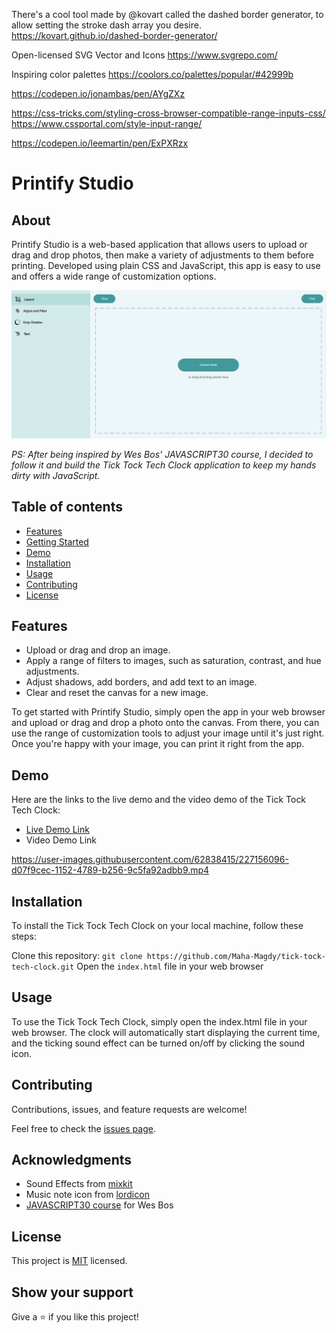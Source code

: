 There's a cool tool made by @kovart called the dashed border generator, to allow setting the stroke dash array you desire.
https://kovart.github.io/dashed-border-generator/

Open-licensed SVG Vector and Icons
https://www.svgrepo.com/

Inspiring color palettes
https://coolors.co/palettes/popular/#42999b

https://codepen.io/jonambas/pen/AYgZXz

<!-- Range Input -->

https://css-tricks.com/styling-cross-browser-compatible-range-inputs-css/
https://www.cssportal.com/style-input-range/

<!-- Color Input -->

https://codepen.io/leemartin/pen/ExPXRzx

# Printify Studio

## About

Printify Studio is a web-based application that allows users to upload or drag and drop photos, then make a variety of adjustments to them before printing. Developed using plain CSS and JavaScript, this app is easy to use and offers a wide range of customization options.

![screenshot](./app_screenshot.png)

_PS: After being inspired by Wes Bos' JAVASCRIPT30 course, I decided to follow it and build the Tick Tock Tech Clock application to keep my hands dirty with JavaScript._

## Table of contents

- [ Features ](#features)
- [ Getting Started ](#getting_started)
- [ Demo ](#demo)
- [ Installation ](#installation)
- [ Usage ](#usage)
- [ Contributing ](#contributing)
- [ License ](#license)

<a name="features"></a>

## Features

- Upload or drag and drop an image.
- Apply a range of filters to images, such as saturation, contrast, and hue adjustments.
- Adjust shadows, add borders, and add text to an image.
- Clear and reset the canvas for a new image.

<a name="getting_started"></a>


To get started with Printify Studio, simply open the app in your web browser and upload or drag and drop a photo onto the canvas. From there, you can use the range of customization tools to adjust your image until it's just right. Once you're happy with your image, you can print it right from the app.

<a name="demo"></a>

## Demo

Here are the links to the live demo and the video demo of the Tick Tock Tech Clock:

- [Live Demo Link](https://maha-magdy.github.io/tick-tock-tech-clock/)
- Video Demo Link

https://user-images.githubusercontent.com/62838415/227156096-d07f9cec-1152-4789-b256-9c5fa92adbb9.mp4

<a name="installation"></a>

## Installation

To install the Tick Tock Tech Clock on your local machine, follow these steps:

Clone this repository: `git clone https://github.com/Maha-Magdy/tick-tock-tech-clock.git`
Open the `index.html` file in your web browser

<a name="usage"></a>

## Usage

To use the Tick Tock Tech Clock, simply open the index.html file in your web browser. The clock will automatically start displaying the current time, and the ticking sound effect can be turned on/off by clicking the sound icon.

<a name="usage"></a>

## Contributing

Contributions, issues, and feature requests are welcome!

Feel free to check the [issues page](https://github.com/Maha-Magdy/printify-studio/issues).

## Acknowledgments

- Sound Effects from <a href="https://mixkit.co/">mixkit</a>
- Music note icon from <a href="https://lordicon.com/">lordicon</a>
- <a href="https://javascript30.com/">JAVASCRIPT30 course</a> for Wes Bos

<a name="license"></a>

## License

This project is [MIT](./LICENSE) licensed.

## Show your support

Give a ⭐️ if you like this project!
